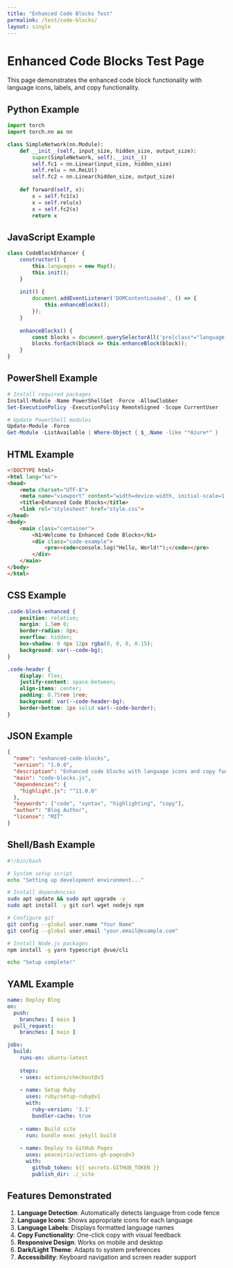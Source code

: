```yaml
---
title: "Enhanced Code Blocks Test"
permalink: /test/code-blocks/
layout: single
---
```


# Enhanced Code Blocks Test Page

This page demonstrates the enhanced code block functionality with language icons, labels, and copy functionality.

## Python Example
```python
import torch
import torch.nn as nn

class SimpleNetwork(nn.Module):
    def __init__(self, input_size, hidden_size, output_size):
        super(SimpleNetwork, self).__init__()
        self.fc1 = nn.Linear(input_size, hidden_size)
        self.relu = nn.ReLU()
        self.fc2 = nn.Linear(hidden_size, output_size)
    
    def forward(self, x):
        x = self.fc1(x)
        x = self.relu(x)
        x = self.fc2(x)
        return x
```

## JavaScript Example
```javascript
class CodeBlockEnhancer {
    constructor() {
        this.languages = new Map();
        this.init();
    }
    
    init() {
        document.addEventListener('DOMContentLoaded', () => {
            this.enhanceBlocks();
        });
    }
    
    enhanceBlocks() {
        const blocks = document.querySelectorAll('pre[class*="language-"]');
        blocks.forEach(block => this.enhanceBlock(block));
    }
}
```

## PowerShell Example
```powershell
# Install required packages
Install-Module -Name PowerShellGet -Force -AllowClobber
Set-ExecutionPolicy -ExecutionPolicy RemoteSigned -Scope CurrentUser

# Update PowerShell modules
Update-Module -Force
Get-Module -ListAvailable | Where-Object { $_.Name -like "*Azure*" }
```

## HTML Example
```html
<!DOCTYPE html>
<html lang="ko">
<head>
    <meta charset="UTF-8">
    <meta name="viewport" content="width=device-width, initial-scale=1.0">
    <title>Enhanced Code Blocks</title>
    <link rel="stylesheet" href="style.css">
</head>
<body>
    <main class="container">
        <h1>Welcome to Enhanced Code Blocks</h1>
        <div class="code-example">
            <pre><code>console.log("Hello, World!");</code></pre>
        </div>
    </main>
</body>
</html>
```

## CSS Example
```css
.code-block-enhanced {
    position: relative;
    margin: 1.5em 0;
    border-radius: 8px;
    overflow: hidden;
    box-shadow: 0 4px 12px rgba(0, 0, 0, 0.15);
    background: var(--code-bg);
}

.code-header {
    display: flex;
    justify-content: space-between;
    align-items: center;
    padding: 0.75rem 1rem;
    background: var(--code-header-bg);
    border-bottom: 1px solid var(--code-border);
}
```

## JSON Example
```json
{
  "name": "enhanced-code-blocks",
  "version": "1.0.0",
  "description": "Enhanced code blocks with language icons and copy functionality",
  "main": "code-blocks.js",
  "dependencies": {
    "highlight.js": "^11.0.0"
  },
  "keywords": ["code", "syntax", "highlighting", "copy"],
  "author": "Blog Author",
  "license": "MIT"
}
```

## Shell/Bash Example
```bash
#!/bin/bash

# System setup script
echo "Setting up development environment..."

# Install dependencies
sudo apt update && sudo apt upgrade -y
sudo apt install -y git curl wget nodejs npm

# Configure git
git config --global user.name "Your Name"
git config --global user.email "your.email@example.com"

# Install Node.js packages
npm install -g yarn typescript @vue/cli

echo "Setup complete!"
```

## YAML Example
```yaml
name: Deploy Blog
on:
  push:
    branches: [ main ]
  pull_request:
    branches: [ main ]

jobs:
  build:
    runs-on: ubuntu-latest
    
    steps:
    - uses: actions/checkout@v3
    
    - name: Setup Ruby
      uses: ruby/setup-ruby@v1
      with:
        ruby-version: '3.1'
        bundler-cache: true
        
    - name: Build site
      run: bundle exec jekyll build
      
    - name: Deploy to GitHub Pages
      uses: peaceiris/actions-gh-pages@v3
      with:
        github_token: ${{ secrets.GITHUB_TOKEN }}
        publish_dir: ./_site
```

## Features Demonstrated

1. **Language Detection**: Automatically detects language from code fence
2. **Language Icons**: Shows appropriate icons for each language
3. **Language Labels**: Displays formatted language names
4. **Copy Functionality**: One-click copy with visual feedback
5. **Responsive Design**: Works on mobile and desktop
6. **Dark/Light Theme**: Adapts to system preferences
7. **Accessibility**: Keyboard navigation and screen reader support